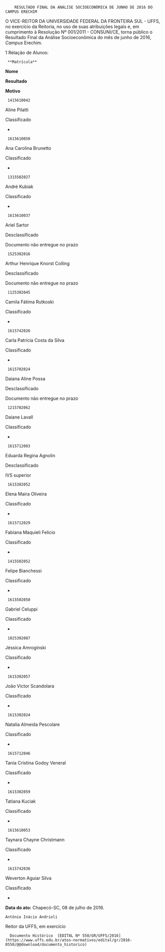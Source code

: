         RESULTADO FINAL DA ANÁLISE SOCIOECONÔMICA DE JUNHO DE 2016 DO CAMPUS ERECHIM  

O VICE-REITOR DA UNIVERSIDADE FEDERAL DA FRONTEIRA SUL - UFFS, no exercício da Reitoria, no uso de suas atribuições legais e, em cumprimento à Resolução Nº 001/2011 - CONSUNI/CE, torna público o Resultado Final da Análise Socioeconômica do mês de junho de 2016, *Campus* Erechim.

 1 Relação de Alunos:

     **Matrícula**

   **Nome**

   **Resultado**

   **Motivo**

     1415610042

   Aline Pilatti

   Classificado

   -

     1615610058

   Ana Carolina Brunetto

   Classificado

   -

     1315502027

   André Kubiak

   Classificado

   -

     1615610037

   Ariel Sartor

   Desclassificado 

   Documento não entregue no prazo

     1525302016

   Arthur Henrique Knorst Colling

   Desclassificado 

   Documento não entregue no prazo

     1125302045

   Camila Fátima Rutkoski

   Classificado

   -

     1615742026

   Carla Patrícia Costa da Silva

   Classificado

   -

     1615702024

   Daiana Aline Possa

   Desclassificado 

   Documento não entregue no prazo

     1215702062

   Daiane Lavall

   Classificado

   -

     1615712003

   Eduarda Regina Agnolin 

   Desclassificado 

   IVS superior

     1615302052

   Elena Maira Oliveira

   Classificado

   -

     1615712029

   Fabiana Maquieli Felicio

   Classificado

   -

     1415502052

   Felipe Bianchessi

   Classificado

   -

     1615502050

   Gabriel Celuppi

   Classificado

   -

     1025302087

   Jéssica Amroginski

   Classificado

   -

     1615302057

   João Victor Scandolara

   Classificado

   -

     1615302024

   Natalia Almeida Pescolare

   Classificado

   -

     1615712046

   Tania Cristina Godoy Veneral

   Classificado

   -

     1615302059

   Tatiana Kuciak

   Classificado

   -

     1615610053

   Taynara Chayne Christmann

   Classificado

   -

     1615742036

   Weverton Aguiar Silva

   Classificado

   -

      

   **Data do ato:** Chapecó-SC, 08 de julho de 2016.   
 

    Antônio Inácio Andrioli   
 Reitor da UFFS, em exercício 

      Documento Histórico  [EDITAL Nº 550/GR/UFFS/2016](https://www.uffs.edu.br/atos-normativos/edital/gr/2016-0550/@@download/documento_historico)     
      